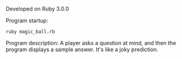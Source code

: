 Developed on Ruby 3.0.0

Program startup:
```
ruby magic_ball.rb
```
Program description: A player asks a question at mind, and then the program displays a sample answer. It's like a joky prediction.

